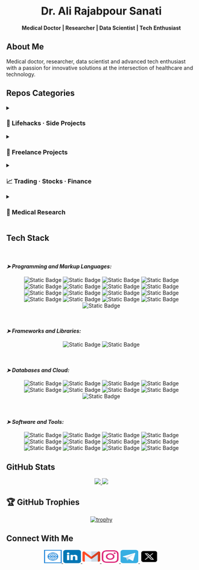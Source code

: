 # <div align="center">Dr. Ali Rajabpour Sanati</div>

<div align="center">
  <strong>Medical Doctor | Researcher | Data Scientist | Tech Enthusiast</strong>
</div>

## About Me

<div align="left">
  <p>Medical doctor, researcher, data scientist and advanced tech enthusiast with a passion for innovative solutions at the intersection of healthcare and technology.</p>
</div>

## Repos Categories

<details>
<summary><h3> 🌱 Lifehacks · Side Projects </h3></summary>
<p>- <a href="https://github.com/ali-rajabpour/Discord-Automation">Discord-Automation (Private)</a> | A Chrome extension with a Python backend that automates sending messages across multiple Discord accounts, featuring 24-hour batching, account rotation, and robust UI container selection for reliable messaging automation</p>
<p>- <a href="https://github.com/ali-rajabpour/FileFlow">FileFlow</a> | generates a visual diagram and Markdown report of file-to-file import dependencies within a Python project using only the standard library</p>
<p>- <a href="https://github.com/ali-rajabpour/NameMimicker">NameMimicker</a> | A Python tool for generating Unicode lookalike strings with advanced obfuscation techniques for security research and homoglyph analysis</p>
<p>- <a href="https://github.com/ali-rajabpour/Twitter-Automation">Twitter-Automation (Private)</a> | </p>
<p>- <a href="https://github.com/ali-rajabpour/Instagram-Automation">Instagram-Automation</a> | </p>
<p>- <a href="https://github.com/ali-rajabpour/persian-google-calendar">Persian-Google-Calendar (Private)</a> | A web application that allows users to view and manage their Google Calendar events using a Persian/Jalali calendar interface</p>
<p>- <a href="https://github.com/ali-rajabpour/s-ui-frontend">s-ui-frontend</a> | Frontend for s-ui</p>
<p>- <a href="https://github.com/ali-rajabpour/s-ui">s-ui</a> | An advanced Web Panel • Built for SagerNet/Sing-Box</p>
<p>- <a href="https://github.com/ali-rajabpour/Automated-Traffic-Tickets-Device">Automated-Traffic-Tickets-Device</a> | Automated recognition, registration and uploading of traffic tickets device</p>
<p>- <a href="https://github.com/ali-rajabpour/CIDR-to-IP-List">CIDR-to-IP-List</a> | </p>
</details>

<details>
<summary><h3> 💼 Freelance Projects </h3></summary>
<p>- <a href="https://github.com/ali-rajabpour/ServerMGMT">Server Management Control Panel (Private)</a> | </p>
<p>- <a href="https://github.com/ali-rajabpour/MultiBC_Faucet">Multi-BlockChain Faucet (Private)</a> | </p>
<p>- <a href="https://github.com/ali-rajabpour/QURC">QUR Coin (Private)</a> | </p>
<p>- <a href="https://github.com/ali-rajabpour/BUMS-LMS-LCMS">BUMS LMS/LCMS (Private)</a> | </p>
<p>- <a href="https://github.com/ali-rajabpour/moodlemobile2">moodlemobile2</a> | </p>
<p>- <a href="https://github.com/ali-rajabpour/bigbluebutton">bigbluebutton</a> | </p>
</details>

<details>
<summary><h3> 📈 Trading · Stocks · Finance </h3></summary>
<p>- <a href="https://github.com/ali-rajabpour/Phoenix">Phoenix (Private)</a> | </p>
<p>- <a href="https://github.com/ali-rajabpour/Leverage_PosSize_RR_TelegramBot">Leverage_PosSize_RR_TelegramBot</a> | Telegram Bot for Calculating leverage, position size and RR based on user inputs</p>
<p>- <a href="https://github.com/ali-rajabpour/Leverage-Position-Size-and-RR">Leverage-Position-Size-and-RR</a> | Script to calculate leverage, position size and RR based on the user inputs</p>
<p>- <a href="https://github.com/ali-rajabpour/TradingView-Webhook-Bot">TradingView-Webhook-Bot</a> | listens to TradingView alerts via webhooks and sends them instantly to Telegram, Discord, Twitter and/or Email</p>
</details>

<details>
<summary><h3> 🔬 Medical Research </h3></summary>
<p>- <a href="https://github.com/ali-rajabpour/ResearchDataCleaner">ResearchDataCleaner</a> | Preprocess raw patient data related to rare neurological diseases; handles missing values and normalizes features to prepare the data for further analysis</p>
</details>

## Tech Stack
<br>
<div align="left">
<h4><em>➤ Programming and Markup Languages:</em></h4>
</div>
<div align="center">

![Static Badge](https://img.shields.io/badge/JavaScript-%23F7DF1E?style=for-the-badge&logo=JavaScript&logoColor=%23ffffff)
![Static Badge](https://img.shields.io/badge/TypeScript-%233178C6?style=for-the-badge&logo=TypeScript&logoColor=%23ffffff)
![Static Badge](https://img.shields.io/badge/React-%2361DAFB?style=for-the-badge&logo=React&logoColor=%23ffffff)
![Static Badge](https://img.shields.io/badge/HTML5-%23E34F26?style=for-the-badge&logo=HTML5&logoColor=%23ffffff)
![Static Badge](https://img.shields.io/badge/CSS3-%23663399?style=for-the-badge&logo=CSS3&logoColor=%23ffffff)
![Static Badge](https://img.shields.io/badge/Python-%233776AB?style=for-the-badge&logo=Python&logoColor=%23ffffff)
![Static Badge](https://img.shields.io/badge/Arduino-%2300878F?style=for-the-badge&logo=Arduino&logoColor=%23ffffff)
![Static Badge](https://img.shields.io/badge/Bash-%234EAA25?style=for-the-badge&logo=gnubash&logoColor=%23ffffff)
![Static Badge](https://img.shields.io/badge/Flask-%23000000?style=for-the-badge&logo=Flask&logoColor=%23ffffff)
![Static Badge](https://img.shields.io/badge/Next.js-%23000000?style=for-the-badge&logo=nextjs&logoColor=%23ffffff)
![Static Badge](https://img.shields.io/badge/Node.js-%235FA04E?style=for-the-badge&logo=nodejs&logoColor=%23ffffff)
![Static Badge](https://img.shields.io/badge/NPM-%23CB3837?style=for-the-badge&logo=npm&logoColor=%23ffffff)
![Static Badge](https://img.shields.io/badge/PHP-%23777BB4?style=for-the-badge&logo=php&logoColor=%23ffffff)
![Static Badge](https://img.shields.io/badge/Solidity-%23363636?style=for-the-badge&logo=solidity&logoColor=%23ffffff)
![Static Badge](https://img.shields.io/badge/TailwindCSS-%2306B6D4?style=for-the-badge&logo=tailwindcss&logoColor=%23ffffff)
![Static Badge](https://img.shields.io/badge/Vue.js-%234FC08D?style=for-the-badge&logo=vuejs&logoColor=%23ffffff)
![Static Badge](https://img.shields.io/badge/Pine%20Script-%2300B453?style=for-the-badge&logo=pinescript&logoColor=%23ffffff)

</div>

<br>
<div align="left">
<h4><em>➤ Frameworks and Libraries:</em></h4>
</div>
<div align="center">

![Static Badge](https://img.shields.io/badge/Numpy-%23013243?style=for-the-badge&logo=numpy&logoColor=%23ffffff)
![Static Badge](https://img.shields.io/badge/Pandas-%23150458?style=for-the-badge&logo=pandas&logoColor=%23ffffff)

</div>

<br>
<div align="left">
<h4><em>➤ Databases and Cloud:</em></h4>
</div>
<div align="center">

![Static Badge](https://img.shields.io/badge/AWS-%23FF9900?style=for-the-badge&logo=Amazon&logoColor=%23ffffff)
![Static Badge](https://img.shields.io/badge/Apache-%23D22128?style=for-the-badge&logo=Apache&logoColor=%23ffffff)
![Static Badge](https://img.shields.io/badge/Kafka-%23231F20?style=for-the-badge&logo=ApacheKafka&logoColor=%23ffffff)
![Static Badge](https://img.shields.io/badge/Grafana-%23F46800?style=for-the-badge&logo=grafana&logoColor=%23ffffff)
![Static Badge](https://img.shields.io/badge/Kubernetes-%23326CE5?style=for-the-badge&logo=kubernetes&logoColor=%23ffffff)
![Static Badge](https://img.shields.io/badge/Docker-%232496ED?style=for-the-badge&logo=Docker&logoColor=%23ffffff)
![Static Badge](https://img.shields.io/badge/MySQL-%234479A1?style=for-the-badge&logo=mysql&logoColor=%23ffffff)
![Static Badge](https://img.shields.io/badge/PostgreSQL-%234169E1?style=for-the-badge&logo=postgresql&logoColor=%23ffffff)
![Static Badge](https://img.shields.io/badge/Sqlite-%23003B57?style=for-the-badge&logo=sqlite&logoColor=%23ffffff)

</div>

<br>
<div align="left">
<h4><em>➤ Software and Tools:</em></h4>
</div>
<div align="center">

![Static Badge](https://img.shields.io/badge/Linux-%23FCC624?style=for-the-badge&logo=linux&logoColor=%23ffffff)
![Static Badge](https://img.shields.io/badge/Debian-%23A81D33?style=for-the-badge&logo=Debian&logoColor=%23ffffff)
![Static Badge](https://img.shields.io/badge/Ubuntu-%23E95420?style=for-the-badge&logo=ubuntu&logoColor=%23ffffff)
![Static Badge](https://img.shields.io/badge/Anaconda-%2344A833?style=for-the-badge&logo=Anaconda&logoColor=%23ffffff)
![Static Badge](https://img.shields.io/badge/Photoshop-%234285F4?style=for-the-badge&logo=photoshop&logoColor=%23ffffff)
![Static Badge](https://img.shields.io/badge/Woocommerce-%2396588A?style=for-the-badge&logo=woocommerce&logoColor=%23ffffff)
![Static Badge](https://img.shields.io/badge/WordPress-%2321759B?style=for-the-badge&logo=wordpress&logoColor=%23ffffff)
![Static Badge](https://img.shields.io/badge/Figma-%23F24E1E?style=for-the-badge&logo=figma&logoColor=%23ffffff)
![Static Badge](https://img.shields.io/badge/Moodle-%23F98012?style=for-the-badge&logo=moodle&logoColor=%23ffffff)
![Static Badge](https://img.shields.io/badge/Nginx-%23009639?style=for-the-badge&logo=nginx&logoColor=%23ffffff)
![Static Badge](https://img.shields.io/badge/IBM%20Spss-%233D7EBB?style=for-the-badge&logo=spss&logoColor=%23ffffff)
![Static Badge](https://img.shields.io/badge/Zorero-%23CC2936?style=for-the-badge&logo=zorero&logoColor=%23ffffff)

</div>

## GitHub Stats

<div align="center">
  <a href="https://github.com/anuraghazra/github-readme-stats">
    <img height="180em" src="https://github-readme-stats.vercel.app/api?username=ali-rajabpour&show_icons=true&include_all_commits=true&count_private=true&theme=default&bg_color=ffffff" />
    <img height="180em" src="https://github-readme-stats.vercel.app/api/top-langs/?username=ali-rajabpour&layout=compact&langs_count=8&theme=default&bg_color=ffffff" />
  </a>
</div>

## 🏆 GitHub Trophies

<div align="center">

[![trophy](https://github-profile-trophy.vercel.app/?username=ali-rajabpour)](https://github.com/ryo-ma/github-profile-trophy)

</div>

## Connect With Me

<div align="center">
  <a href="https://Rajabpour.com">
    <img src="https://raw.githubusercontent.com/ali-rajabpour/ali-rajabpour/refs/heads/main/assets/icons/website.svg" width="47" height="35" alt="website" />
  </a>
  <a href="https://www.linkedin.com/in/alirajabpour/">
    <img src="https://raw.githubusercontent.com/ali-rajabpour/ali-rajabpour/refs/heads/main/assets/icons/linkedin.svg" width="47" height="35" alt="linkedin logo" />
  </a>
  <a href="mailto:ali.poursanati@gmail.com">
    <img src="https://raw.githubusercontent.com/ali-rajabpour/ali-rajabpour/refs/heads/main/assets/icons/gmail.svg" width="47" height="35" alt="gmail logo" />
  </a>
  <a href="https://www.instagram.com/ali.poursanati/">
    <img src="https://raw.githubusercontent.com/ali-rajabpour/ali-rajabpour/refs/heads/main/assets/icons/instagram.svg" width="47" height="35" alt="instagram logo" />
  </a>
  <a href="https://t.me/ali_rps">
    <img src="https://raw.githubusercontent.com/ali-rajabpour/ali-rajabpour/refs/heads/main/assets/icons/telegram.svg" width="47" height="35" alt="telegram logo" />
  </a>
  <a href="https://twitter.com/A_Rajabpour">
    <img src="https://raw.githubusercontent.com/ali-rajabpour/ali-rajabpour/refs/heads/main/assets/icons/x_icon512.svg" width="50" height="35" alt="twitter logo" />
  </a>
</div>

